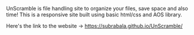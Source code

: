 UnScramble is file handling site to organize your files, save space and also time!
This is a responsive site built using basic html/css and AOS library.

Here's the link to the website -> https://subrabala.github.io/UnScramble/
